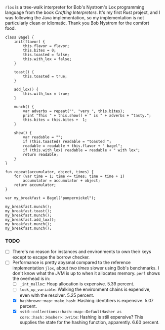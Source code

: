 `rlox` is a tree-walk interpreter for Bob's Nystrom's Lox programming language
from the book _Crafting Interpreters_. It's my first Rust project, and I was
following the Java implementation, so my implementation is not particularly
clean or idiomatic. Thank you Bob Nystrom for the comfort food.

```lox
class Bagel {
    init(flavor) {
        this.flavor = flavor;
        this.bites = 0;
        this.toasted = false;
        this.with_lox = false;
    }

    toast() {
        this.toasted = true;
    }

    add_lox() {
        this.with_lox = true;
    }

    munch() {
        var adverbs = repeat("", "very ", this.bites);
        print "This " + this.show() + " is " + adverbs + "tasty.";
        this.bites = this.bites +  1;
    }

    show() {
        var readable = "";
        if (this.toasted) readable = "toasted ";
        readable = readable + this.flavor + " bagel";
        if (this.with_lox) readable = readable + " with lox";
        return readable;
    }
}

fun repeat(accumulator, object, times) {
    for (var time = 1; time <= times; time = time + 1)
        accumulator = accumulator + object;
    return accumulator;
}

var my_breakfast = Bagel("pumpernickel");

my_breakfast.munch();
my_breakfast.toast();
my_breakfast.munch();
my_breakfast.add_lox();
my_breakfast.munch();
my_breakfast.munch();
```

### TODO

- [ ] There's no reason for instances and environments to own their keys except
  to escape the borrow checker.
- [ ] Performance is pretty abysmal compared to the reference implementation
  `jlox`, about _two times_ slower using Bob's benchmarks. I don't know what
  the JVM is up to when it allocates memory. `perf` shows the overhead is in:
  - [ ] `_int_malloc`: Heap allocation is expensive. 5.39 percent.
  - [ ] `look_up_variable`: Walking the environment chains is expensive, even
    with the resolver. 5.25 percent.
  - [x] `hashbrown::map::make_hash`: Hashing identifiers is expensive. 5.07
    percent.
  - [x] `<std::collections::hash::map::DefaultHasher as
    core::hash::Hasher>::write`: Hashing is still expensive? This supplies the
    state for the hashing function, apparently. 6.60 percent.
